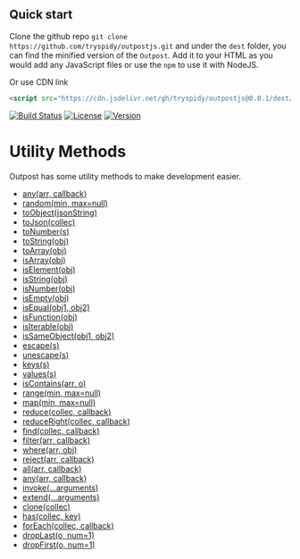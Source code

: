 ## Quick start

Clone the github repo `git clone https://github.com/tryspidy/outpostjs.git` and under the `dest` folder, you can find the minified version of the `Outpost`. Add it to your HTML as you would add any JavaScript files or use the `npm` to use it with NodeJS.

Or use CDN link

```html
<script src="https://cdn.jsdelivr.net/gh/tryspidy/outpostjs@0.0.1/dest/outpost.min.js"></script>
```

[![Build Status](https://travis-ci.org/tryspidy/outpostjs.svg?branch=master)](https://travis-ci.org/tryspidy/outpostjs)
[![License](https://img.shields.io/github/license/tryspidy/outpostjs.svg)](https://github.com/tryspidy/outpostjs/blob/master/LICENSE)
[![Version](https://img.shields.io/github/release/tryspidy/outpostjs.svg)](https://github.com/tryspidy/outpostjs/releases/latest)


# Utility Methods

Outpost has some utility methods to make development easier.


- [any(arr, callback)](#util-method-any)
- [random(min, max=null)](#util-method-random)
- [toObject(jsonString)](#util-method-toObject)
- [toJson(collec)](#util-method-toJson)
- [toNumber(s)](#util-method-toNumber)
- [toString(obj)](#util-method-toString)
- [toArray(obj)](#util-method-toArray)
- [isArray(obj)](#util-method-isArray)
- [isElement(obj)](#util-method-isElement)
- [isString(obj)](#util-method-isString)
- [isNumber(obj)](#util-method-isNumber)
- [isEmpty(obj)](#util-method-isEmpty)
- [isEqual(obj1, obj2)](#util-method-isEqual)
- [isFunction(obj)](#util-method-isFunction)
- [isIterable(obj)](#util-method-isIterable)
- [isSameObject(obj1, obj2)](#util-method-isSameObject)
- [escape(s)](#util-method-escape)
- [unescape(s)](#util-method-unescape)
- [keys(s)](#util-method-keys)
- [values(s)](#util-method-values)
- [isContains(arr, o)](#util-method-isContains)
- [range(min, max=null)](#util-method-range)
- [map(min, max=null)](#util-method-map)
- [reduce(collec, callback)](#util-method-reduce)
- [reduceRight(collec, callback)](#util-method-reduceRight)
- [find(collec, callback)](#util-method-find)
- [filter(arr, callback)](#util-method-filter)
- [where(arr, obj)](#util-method-where)
- [reject(arr, callback)](#util-method-reject)
- [all(arr, callback)](#util-method-all)
- [any(arr, callback)](#util-method-any)
- [invoke(...arguments)](#util-method-invoke)
- [extend(...arguments)](#util-method-extend)
- [clone(collec)](#util-method-clone)
- [has(collec, key)](#util-method-has)
- [forEach(collec, callback)](#util-method-forEach)
- [dropLast(o, num=1)](#util-method-dropLast)
- [dropFirst(o, num=1)](#util-method-dropFirst)

